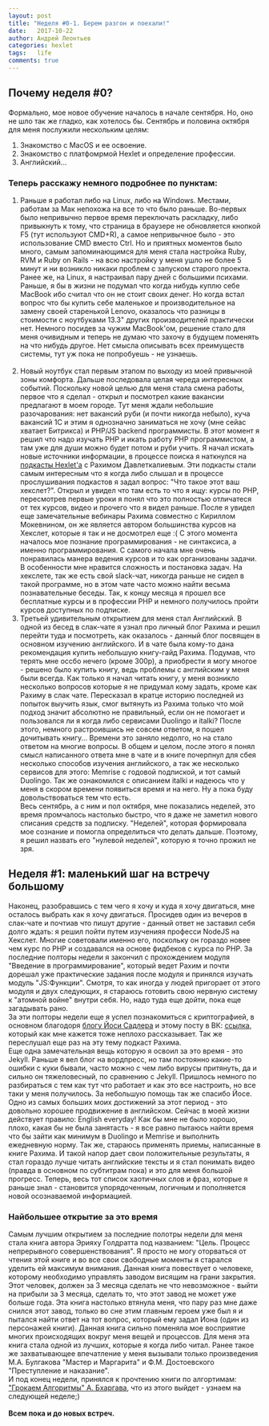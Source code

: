 ```yaml
---
layout: post
title: "Неделя #0-1. Берем разгон и поехали!"
date:   2017-10-22
author: Андрей Леонтьев
categories: hexlet
tags:	life
comments: true
---
```

## Почему неделя #0? 
Формально, мое новое обучение началось в начале сентября. Но, оно не шло так же гладко, как хотелось бы. Сентябрь и половина октября для меня послужили нескольким целям:
 1. Знакомство с MacOS и ее освоение.
 2. Знакомство с платфомрмой Hexlet и определение профессии. 
 3. Английский... 

### Теперь расскажу немного подробнее по пунктам: 
1) Раньше я работал либо на Linux, либо на Windows. Местами, работам за Мак непохожа на все то что было раньше. Во-первых было непривычно первое время переключать раскладку, либо привыкнуть к тому, что страница в браузере не обновляется кнопкой F5 (тут используют CMD+R), а самое непривычное было - это использование CMD вместо Ctrl. Но и приятных моментов было много, самым запоминающимся для меня стала настройка Ruby, RVM и Ruby on Rails - на всю настройку у меня ушло не более 5 минут и ни возникло никаки проблем с запуском старого проекта. Ранее же, на Linux, я настраивал пару дней с большими психами. Раньше, я бы в жизни не подумал что когда нибудь куплю себе MacBook ибо считал что он не стоит своих денег. Но когда встал вопрос что бы купить себе маленькое и производительное на замену своей старенькой Lenovo, оказалось что разницы в стоимости с ноутбуками 13.3" других производителей практически нет. Немного посидев за чужим MacBook'ом, решение стало для меня очивидным и теперь не думаю что захочу в будущем поменять на что нибудь другое. Нет смысла описывать всех преимуществ системы, тут уж пока не попробуешь - не узнаешь.<br /><br />
2) Новый ноутбук стал первым этапом по выходу из моей привычной зоны комфорта. Дальше последовала целая череда интересных событий. Поскольку новой целью для меня стала смена работы, первое что я сделал - открыл и посмотрел какие вакансии предлагают в моем городе. Тут меня ждали небольшие разочарования: нет вакансий руби (и почти никогда небыло), куча вакансий 1С и этим я однозначно заниматься не хочу (мне сейас хватает Битрикса) и PHP/JS backend программисты. В этот момент я решил что надо изучать PHP и икать работу PHP программистом, а там уже для души можно будет потом и руби учить. Я начал искать новые источники информации, в процессе поиска я наткнулся на [подкасты Hexlet'a][podcasts] с Рахимом Давлеткалиевым. Эти подкасты стали самым интересным что я когда либо слышал и в процессе прослушивания подкастов я задал вопрос: "Что такое этот ваш хекслет?". Открыл и увидел что там есть то что я ищу: курсы по PHP, пересмотрев первые уроки я понял что это полностью отличатеся от тех курсов, видео и прочего что я видел раньше. После я увидел еще замечательные вебинары Рахима совместно с Кириллом Мокевнином, он же является автором большинства курсов на Хекслет, которые я так и не досмотрел еще :( С этого момента началось мое познание программирования - не синтаксиса, а именно программирования. С самого начала мне очень понравилась манера ведения курсов и то как организованы задачи. В особенности мне нравится сложность и постановка задач. На хекслете, так же есть свой slack-чат, никогда раньше не сидел в такой программе, но в этом чате часто можно найти весьма познавательные беседы. Так, к концу месяца я прошел все бесплатные курсы и в профессии PHP и немного получилось пройти курсов доступных по подписке. 
3) Третьей удивительным открытием для меня стал Английский. В одной из бесед в слак-чате я узнал про личный блог Рахима и решил перейти туда и посмотреть, как оказалось - данный блог посвящен в основном изучению английского. И в чате была кому-то дана рекомендация купить небольшую книгу-гайд Рахима. Подумав, что терять мне оссбо нечего (кроме 300р),  а приобрести я могу многое - решено было купить книгу, ведь проблемы с английским у меня были всегда. Как только я начал читать книгу, у меня возникло несколько вопросов которые я не придумал кому задать, кроме как Рахиму в слак чате. Пересказал в кратце историю последней из попыток выучить язык, смог вытянуть из Рахима только что мой подход значит абсолютно не правильный, если он не помогает и пользовался ли я когда либо сервисами Duolingo и italki? После этого, немного растроившись не совсем ответом, я пошел дочитывать книгу... Времени это заняло недолго, но на стало ответом на многие вопросы. В общем и целом, после этого я понял смысл написанного ответа мне в чате и в книге почерпнул для сбея несколько способов изучения английского, а так же несколько сервисов для этого: Memrise с годовой подпиской, и тот самый Duolingo. Так же ознакомился с описанием italki и надеюсь что у меня в скором времени появиться время и на него. Ну а пока буду довольствоваться тем что есть. <br/>
Весь сентябрь, а с ним и пол октября, мне показались неделей, это время промчалось настолько быстро, что я даже не заметил нового списания средств за подписку. "Неделей", которая формировала мое сознание и помогла определиться что делать дальше. Поэтому, я решил назвать его "нулевой неделей", которую я точно прожил не зря.<br/>

## Неделя #1: маленький шаг на встречу большому
Наконец, разобравшись с тем чего я хочу и куда я хочу двигаться, мне осталось выбрать как я хочу двигаться. Просидев один из вечеров в слак-чате и почтиав что пишут другие - данный ответ не заставил себя долго ждать: я решил пойти путем изученияя професси NodeJS на Хекслет. Многие советовали именно его, поскольку он гораздо новее чем курс по PHP и создавался на основе фидбеков с курса по PHP. За последние полторы недели я закончил с прохождением модуля "Введение в программирование", который ведет Рахим и почти дорешал уже практические задания после модуля и принялся изучать модуль "JS:Функции". Смотря, то как иногда у людей пригорает от этого модуля и двух следующих, я стараюсь готовить свою нервную систему к "атомной войне" внутри себя. Но, надо туда еще дойти, пока еще загадывать рано. <br>
За эти полторы недели еще я успел познакомиться с криптографией, в основном благодоря [блогу Йоси Садлера][joisadler] и этому посту в ВК: [ссылка][vk1], который как мне кажется тоже неплохо рассказывает. Так же переслушал еще раз на эту тему подкаст Рахима.<br>
Еще одна замечательная вещь которую я освоил за это время - это Jekyll. Раньше я вел блог на вордпресс, но там постоянно какие-то ошибки с куки бывали, часто можно с чем либо вирусы притянуть, да и сильно он тяжеловесный, по сравнению с Jekyll. Пришлось немного по разбираться с тем как тут что работает и как это все настроить, но все таки у меня получилось. За небольшую помощь так же спасибо Йосе. <br>
Одно из самых больших моих достижений за этот период - это довольно хорошее продвижение в английском. Сейчас в моей жизни действует правило: English everyday! Как бы мне не было хорошо, плохо, какая бы не была занятасть - я все равно пытаюсь найти время что бы зайти как минимум в Duolingo и Memrise и выполнить ежедневную норму. Так же, стараюсь применять приемы, написанные в книге Рахима. И такой напор дает свои положительные результаты, я стал гораздо лучше читать английские тексты и я стал понимать видео (правда в основном по субтитрам пока) и это для меня большой прогресс. Теперь, весь тот список хаотичных слов и фраз, которые я раньше знал - становится упорядоченным, логичным и пополняется новой осознаваемой информацией. <br>
### Найбольшее открытие за это время
Самым лучшим открытием за последние полотры недели для меня стала книга автора Эрияху Голдратта под названием: "Цель. Процесс непрерывного совершенствования". Я просто не могу оторваться от чтения этой книге и во все свои свободные моменты я старался уделить ей максимум внимания. Данная книга повествует о человеке, которому необходимо управлять заводом висящим на грани закрытия. Этот человек, должен за 3 месяца сделать не что невозможное - выйти на прибыли за 3 месяца, сделать то, что этот завод не может уже больше года. Эта книга настолько втянула меня, что пару раз мне даже снился этот завод, только во сне этим главным героем уже был я и пытался найти ответ на тот вопрос, который ему задал Иона (один из персонажей книги). Данная книга сильно поменяла мое восприятие многих происходящих вокруг меня вещей и процессов. Для меня эта книга стала одной из лучших, которые я когда либо читал. Ранее такое же захватывающее впечатление у меня вызывали только произведения М.А. Булгакова "Мастер и Маргарита" и Ф.М. Достоевского "Преступление и наказание". <br>
И под конец недели, принялся к прочтению книги по алгортимам: ["Грокаем Алгоритмы" А. Бхаргава][grokalg], что из этого выйдет - узнаем на следующей неделе;)<br><br>
**Всем пока и до новых встреч.**



[podcasts]: https://ru.hexlet.io/blog/categories/podcast "Подкасты Hexlet"
[joisadler]: https://joisadler.me/week3 "JoiSadler Неделя 3"
[vk1]: https://vk.com/proglib?w=wall-54530371_165072 "криптография ВК"
[grokalg]: https://www.piter.com/product/grokaem-algoritmy-illyustrirovannoe-posobie-dlya-programmistov-i-lyubopytstvuyuschih "Грокаем Алгоритмы"